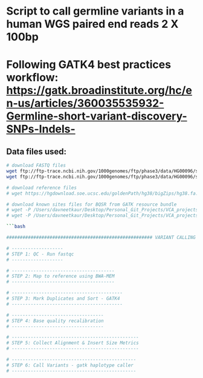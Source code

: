 # Script to call germline variants in a human WGS paired end reads 2 X 100bp
# Following GATK4 best practices workflow: https://gatk.broadinstitute.org/hc/en-us/articles/360035535932-Germline-short-variant-discovery-SNPs-Indels-

## Data files used:

```bash
# download FASTQ files
wget ftp://ftp-trace.ncbi.nih.gov/1000genomes/ftp/phase3/data/HG00096/sequence_read/SRR062634_1.filt.fastq.gz
wget ftp://ftp-trace.ncbi.nih.gov/1000genomes/ftp/phase3/data/HG00096/sequence_read/SRR062634_2.filt.fastq.gz

# download reference files
# wget https://hgdownload.soe.ucsc.edu/goldenPath/hg38/bigZips/hg38.fa.gz

# download known sites files for BQSR from GATK resource bundle
# wget -P /Users/davneetkaur/Desktop/Personal_Git_Projects/VCA_projects/Supporting_Files/hg38 https://storage.googleapis.com/genomics-public-data/resources/broad/hg38/v0/Homo_sapiens_assembly38.dbsnp138.vcf
# wget -P /Users/davneetkaur/Desktop/Personal_Git_Projects/VCA_projects/Supporting_Files/hg38 https://storage.googleapis.com/genomics-public-data/resources/broad/hg38/v0/Homo_sapiens_assembly38.dbsnp138.vcf.idx

```bash

###################################################### VARIANT CALLING STEPS ####################################################################

# -------------------
# STEP 1: QC - Run fastqc 
# -------------------

# --------------------------------------
# STEP 2: Map to reference using BWA-MEM
# --------------------------------------

# -----------------------------------------
# STEP 3: Mark Duplicates and Sort - GATK4
# -----------------------------------------

# ----------------------------------
# STEP 4: Base quality recalibration
# ----------------------------------

# -----------------------------------------------
# STEP 5: Collect Alignment & Insert Size Metrics
# -----------------------------------------------

# ----------------------------------------------
# STEP 6: Call Variants - gatk haplotype caller
# ----------------------------------------------
